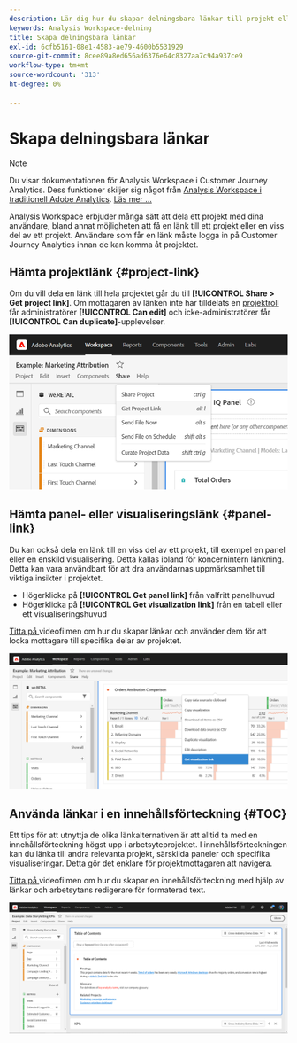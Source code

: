 ```yaml
---
description: Lär dig hur du skapar delningsbara länkar till projekt eller visualiseringar
keywords: Analysis Workspace-delning
title: Skapa delningsbara länkar
exl-id: 6cfb5161-08e1-4583-ae79-4600b5531929
source-git-commit: 8cee89a8ed656ad6376e64c8327aa7c94a937ce9
workflow-type: tm+mt
source-wordcount: '313'
ht-degree: 0%

---
```


# Skapa delningsbara länkar

>[!NOTE]
>
>Du visar dokumentationen för Analysis Workspace i Customer Journey Analytics. Dess funktioner skiljer sig något från [Analysis Workspace i traditionell Adobe Analytics](https://experienceleague.adobe.com/docs/analytics/analyze/analysis-workspace/home.html). [Läs mer …](/help/getting-started/cja-aa.md)

Analysis Workspace erbjuder många sätt att dela ett projekt med dina användare, bland annat möjligheten att få en länk till ett projekt eller en viss del av ett projekt. Användare som får en länk måste logga in på Customer Journey Analytics innan de kan komma åt projektet.

## Hämta projektlänk {#project-link}

Om du vill dela en länk till hela projektet går du till **[!UICONTROL Share > Get project link]**. Om mottagaren av länken inte har tilldelats en [projektroll](https://experienceleague.adobe.com/docs/analytics/analyze/analysis-workspace/curate-share/share-projects.html) får administratörer **[!UICONTROL Can edit]** och icke-administratörer får **[!UICONTROL Can duplicate]**-upplevelser.

![](assets/get-project-link.png)

## Hämta panel- eller visualiseringslänk {#panel-link}

Du kan också dela en länk till en viss del av ett projekt, till exempel en panel eller en enskild visualisering. Detta kallas ibland för koncernintern länkning. Detta kan vara användbart för att dra användarnas uppmärksamhet till viktiga insikter i projektet.

* Högerklicka på **[!UICONTROL Get panel link]** från valfritt panelhuvud
* Högerklicka på **[!UICONTROL Get visualization link]** från en tabell eller ett visualiseringshuvud

[Titta på ](https://experienceleague.adobe.com/docs/analytics-learn/tutorials/analysis-workspace/visualizations/intra-linking-in-analysis-workspace.html) videofilmen om hur du skapar länkar och använder dem för att locka mottagare till specifika delar av projektet.

![](assets/get-viz-link.png)

## Använda länkar i en innehållsförteckning {#TOC}

Ett tips för att utnyttja de olika länkalternativen är att alltid ta med en innehållsförteckning högst upp i arbetsyteprojektet. I innehållsförteckningen kan du länka till andra relevanta projekt, särskilda paneler och specifika visualiseringar. Detta gör det enklare för projektmottagaren att navigera.

[Titta på ](https://experienceleague.adobe.com/docs/analytics-learn/tutorials/analysis-workspace/navigating-workspace-projects/create-a-toc-in-analysis-workspace.html) videofilmen om hur du skapar en innehållsförteckning med hjälp av länkar och arbetsytans redigerare för formaterad text.

![](assets/toc.png)
